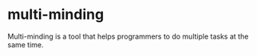 # multi-minding
Multi-minding is a tool that helps programmers to do multiple tasks at the same time.

